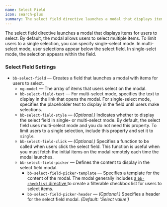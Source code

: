 ```yaml
---
name: Select Field
icon: search-plus
summary: The select field directive launches a modal that displays items for users to select.
---
```


The select field directive launches a modal that displays items for users to select. By default, the modal allows users to select multiple items. To limit users to a single selection, you can specify single-select mode. In multi-select mode, user selections appear below the select field. In single-selct mode, the selection appears within the field.

### Select Field Settings ###
  - `bb-select-field` &mdash; Creates a field that launches a modal with items for users to select.
    - `ng-model` &mdash; The array of items that users select on the modal.
    - `bb-select-field-text` &mdash; For multi-select mode, specifies the text to display in the link that opens the modal. For single-select mode, specifies the placeholder text to display in the field until users make selections.
    - `bb-select-field-style` &mdash; *(Optional.)* Indicates whether to display the select field in single- or multi-select mode. By default, the select field uses multi-select mode and you do not need this property. To limit users to a single selection, include this property and set it to `single`.
    - `bb-select-field-click` &mdash; *(Optional.)* Specifies a function to be called when users click the select field. This function is useful when you must fetch the initial items on the modal remotely each time the modal launches.
    - `bb-select-field-picker` &mdash; Defines the content to display in the select field modal.
      - `bb-select-field-picker-template` &mdash; Specifies a template for the content of the modal. The modal generally includes [a `bb-checklist` directive ](../checklist) to create a filterable checkbox list for users to select items.
      - `bb-select-field-picker-header` &mdash; *(Optional.)* Specifies a header for the select field modal. *(Default: 'Select value')*
